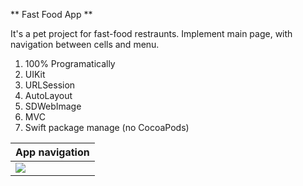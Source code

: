 ** Fast Food App **

It's a pet project for fast-food restraunts. Implement main page, with navigation between cells and menu.

1. 100% Programatically
2. UIKit
3. URLSession
4. AutoLayout
5. SDWebImage
6. MVC
7. Swift package manage (no CocoaPods)

| App navigation        |
|-----------------------|
| ![](fastfoodApp.gif)  |

